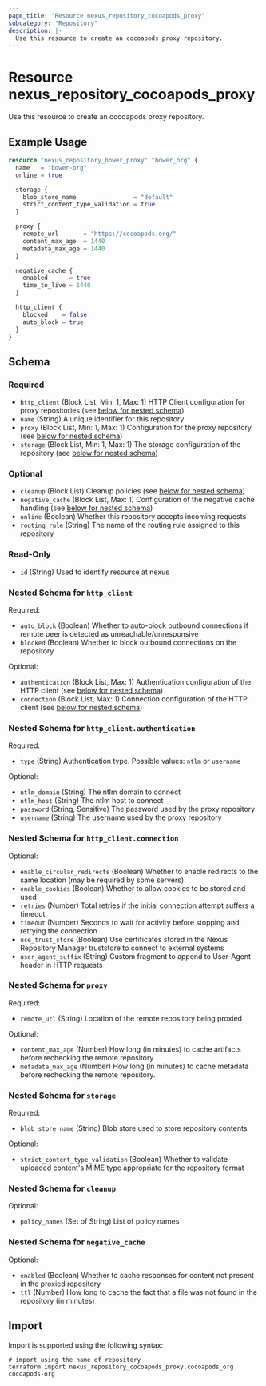 ```yaml
---
page_title: "Resource nexus_repository_cocoapods_proxy"
subcategory: "Repository"
description: |-
  Use this resource to create an cocoapods proxy repository.
---
```

# Resource nexus_repository_cocoapods_proxy
Use this resource to create an cocoapods proxy repository.
## Example Usage
```terraform
resource "nexus_repository_bower_proxy" "bower_org" {
  name   = "bower-org"
  online = true

  storage {
    blob_store_name                = "default"
    strict_content_type_validation = true
  }

  proxy {
    remote_url       = "https://cocoapods.org/"
    content_max_age  = 1440
    metadata_max_age = 1440
  }

  negative_cache {
    enabled      = true
    time_to_live = 1440
  }

  http_client {
    blocked    = false
    auto_block = true
  }
}
```
<!-- schema generated by tfplugindocs -->
## Schema

### Required

- `http_client` (Block List, Min: 1, Max: 1) HTTP Client configuration for proxy repositories (see [below for nested schema](#nestedblock--http_client))
- `name` (String) A unique identifier for this repository
- `proxy` (Block List, Min: 1, Max: 1) Configuration for the proxy repository (see [below for nested schema](#nestedblock--proxy))
- `storage` (Block List, Min: 1, Max: 1) The storage configuration of the repository (see [below for nested schema](#nestedblock--storage))

### Optional

- `cleanup` (Block List) Cleanup policies (see [below for nested schema](#nestedblock--cleanup))
- `negative_cache` (Block List, Max: 1) Configuration of the negative cache handling (see [below for nested schema](#nestedblock--negative_cache))
- `online` (Boolean) Whether this repository accepts incoming requests
- `routing_rule` (String) The name of the routing rule assigned to this repository

### Read-Only

- `id` (String) Used to identify resource at nexus

<a id="nestedblock--http_client"></a>
### Nested Schema for `http_client`

Required:

- `auto_block` (Boolean) Whether to auto-block outbound connections if remote peer is detected as unreachable/unresponsive
- `blocked` (Boolean) Whether to block outbound connections on the repository

Optional:

- `authentication` (Block List, Max: 1) Authentication configuration of the HTTP client (see [below for nested schema](#nestedblock--http_client--authentication))
- `connection` (Block List, Max: 1) Connection configuration of the HTTP client (see [below for nested schema](#nestedblock--http_client--connection))

<a id="nestedblock--http_client--authentication"></a>
### Nested Schema for `http_client.authentication`

Required:

- `type` (String) Authentication type. Possible values: `ntlm` or `username`

Optional:

- `ntlm_domain` (String) The ntlm domain to connect
- `ntlm_host` (String) The ntlm host to connect
- `password` (String, Sensitive) The password used by the proxy repository
- `username` (String) The username used by the proxy repository


<a id="nestedblock--http_client--connection"></a>
### Nested Schema for `http_client.connection`

Optional:

- `enable_circular_redirects` (Boolean) Whether to enable redirects to the same location (may be required by some servers)
- `enable_cookies` (Boolean) Whether to allow cookies to be stored and used
- `retries` (Number) Total retries if the initial connection attempt suffers a timeout
- `timeout` (Number) Seconds to wait for activity before stopping and retrying the connection
- `use_trust_store` (Boolean) Use certificates stored in the Nexus Repository Manager truststore to connect to external systems
- `user_agent_suffix` (String) Custom fragment to append to User-Agent header in HTTP requests



<a id="nestedblock--proxy"></a>
### Nested Schema for `proxy`

Required:

- `remote_url` (String) Location of the remote repository being proxied

Optional:

- `content_max_age` (Number) How long (in minutes) to cache artifacts before rechecking the remote repository
- `metadata_max_age` (Number) How long (in minutes) to cache metadata before rechecking the remote repository.


<a id="nestedblock--storage"></a>
### Nested Schema for `storage`

Required:

- `blob_store_name` (String) Blob store used to store repository contents

Optional:

- `strict_content_type_validation` (Boolean) Whether to validate uploaded content's MIME type appropriate for the repository format


<a id="nestedblock--cleanup"></a>
### Nested Schema for `cleanup`

Optional:

- `policy_names` (Set of String) List of policy names


<a id="nestedblock--negative_cache"></a>
### Nested Schema for `negative_cache`

Optional:

- `enabled` (Boolean) Whether to cache responses for content not present in the proxied repository
- `ttl` (Number) How long to cache the fact that a file was not found in the repository (in minutes)
## Import
Import is supported using the following syntax:
```shell
# import using the name of repository
terraform import nexus_repository_cocoapods_proxy.cocoapods_org cocoapods-org
```
